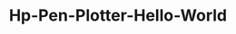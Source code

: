 ---
ee_id: '2200'
site: '1'
type: '2'
long_id: Hp-Pen-Plotter-Hello-World (Code)
url: code-hp-pen-plotter-hello-world
year: '2009'
medium:
commission:
add_credit:
dims:
pitch:
ps:
live_url:
related: |-
  [56] [2009-033-hello-world] 2009-033 Hello World
  [57] [2009-034-hello-world] 2009-034 Hello World
  [58] [2009-035-hello-world] 2009-035 Hello World
  [59] [2009-036-hello-world] 2009-036 Hello World
  [60] [2009-037-hello-world] 2009-037 Hello World
  [4213] [2013-137-the-source-hello-world-pen-plotter] 2013-137 The Source Hello World Pen Plotter
title: Hp-Pen-Plotter-Hello-World
youtube:
imgs: perl.gif
subheading: "(Code)"
year2: '2009'
download:
add_credits:
related_code:
! '':
layout: things-i-made
---